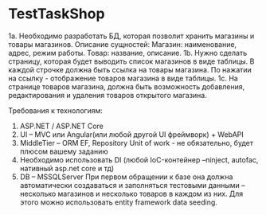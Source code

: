 # TestTaskShop
1a. 
Необходимо разработать БД, которая позволит хранить магазины и товары магазинов.
Описание сущностей:
Магазин: наименование, адрес, режим работы.
Товар: название, описание.
1b. 
Нужно сделать страницу, которая будет выводить список магазинов в виде таблицы. 
В каждой строчке должна быть ссылка на товары магазина. По нажатии на ссылку - отображение товаров магазина в виде таблицы.
1с. На странице товаров магазина, должна быть возможность добавления, редактирования и удаления товаров открытого магазина.

Требования к технологиям:
1. ASP.NET / ASP.NET Core  
2. UI – MVC или Angular(или любой другой UI фреймворк) + WebAPI
3. MiddleTier – ORM EF, Repository
Unit of work - не обязательно, будет плюсом вашему заданию
4. Необходимо использовать DI (любой IoC-контейнер –ninject, autofac, нативный asp.net core и тд)   
5. DB – MSSQLServer
При первом обращении к базе она должна автоматически создаваться и заполняться тестовыми данными – несколько магазинов и несколько товаров в каждом из них. Для этого можно использовать entity framework data seeding.  
